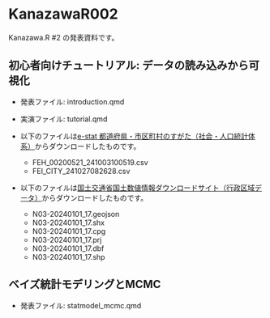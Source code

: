 # KanazawaR002

Kanazawa.R #2 の発表資料です。

## 初心者向けチュートリアル: データの読み込みから可視化

-   発表ファイル: introduction.qmd

-   実演ファイル: tutorial.qmd

-   以下のファイルは[e-stat 都道府県・市区町村のすがた（社会・人口統計体系）](https://www.e-stat.go.jp/regional-statistics/ssdsview)からダウンロードしたものです。

    -   FEH_00200521_241003100519.csv
    -   FEI_CITY_241027082628.csv

-   以下のファイルは[国土交通省国土数値情報ダウンロードサイト（行政区域データ）](https://nlftp.mlit.go.jp/ksj/gml/datalist/KsjTmplt-N03-2024.html)からダウンロードしたものです。

    -   N03-20240101_17.geojson
    -   N03-20240101_17.shx
    -   N03-20240101_17.cpg
    -   N03-20240101_17.prj
    -   N03-20240101_17.dbf
    -   N03-20240101_17.shp

## ベイズ統計モデリングとMCMC

-   発表ファイル: statmodel_mcmc.qmd
